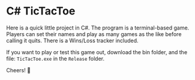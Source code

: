 # C# TicTacToe

Here is a quick little project in C#. The program is a terminal-based game. Players can set their names and play as many games as the like before calling it quits. There is a Wins/Loss tracker included.

If you want to play or test this game out, download the bin folder, and the file: `TicTacToe.exe` in the `Release` folder.

Cheers! :beer:

